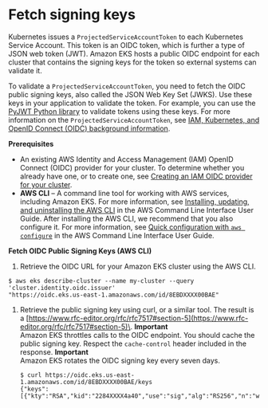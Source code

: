 # Fetch signing keys<a name="irsa-fetch-keys"></a>

Kubernetes issues a `ProjectedServiceAccountToken` to each Kubernetes Service Account\. This token is an OIDC token, which is further a type of JSON web token \(JWT\)\. Amazon EKS hosts a public OIDC endpoint for each cluster that contains the signing keys for the token so external systems can validate it\. 

To validate a `ProjectedServiceAccountToken`, you need to fetch the OIDC public signing keys, also called the JSON Web Key Set \(JWKS\)\. Use these keys in your application to validate the token\. For example, you can use the [PyJWT Python library](https://pyjwt.readthedocs.io/en/latest/) to validate tokens using these keys\. For more information on the `ProjectedServiceAccountToken`, see [IAM, Kubernetes, and OpenID Connect \(OIDC\) background information](iam-roles-for-service-accounts.md#irsa-oidc-background)\.

**Prerequisites**
+ An existing AWS Identity and Access Management \(IAM\) OpenID Connect \(OIDC\) provider for your cluster\. To determine whether you already have one, or to create one, see [Creating an IAM OIDC provider for your cluster](enable-iam-roles-for-service-accounts.md)\.
+ **AWS CLI** – A command line tool for working with AWS services, including Amazon EKS\. For more information, see [Installing, updating, and uninstalling the AWS CLI](https://docs.aws.amazon.com/cli/latest/userguide/cli-chap-install.html) in the AWS Command Line Interface User Guide\. After installing the AWS CLI, we recommend that you also configure it\. For more information, see [Quick configuration with `aws configure`](https://docs.aws.amazon.com/cli/latest/userguide/cli-configure-quickstart.html#cli-configure-quickstart-config) in the AWS Command Line Interface User Guide\.

**Fetch OIDC Public Signing Keys \(AWS CLI\)**

1.  Retrieve the OIDC URL for your Amazon EKS cluster using the AWS CLI\.

   ```
   $ aws eks describe-cluster --name my-cluster --query 'cluster.identity.oidc.issuer'
   "https://oidc.eks.us-east-1.amazonaws.com/id/8EBDXXXX00BAE"
   ```

1. Retrieve the public signing key using curl, or a similar tool\. The result is a [https://www.rfc-editor.org/rfc/rfc7517#section-5](https://www.rfc-editor.org/rfc/rfc7517#section-5)\.
**Important**  
Amazon EKS throttles calls to the OIDC endpoint\. You should cache the public signing key\. Respect the `cache-control` header included in the response\. 
**Important**  
Amazon EKS rotates the OIDC signing key every seven days\. 

   ```
   $ curl https://oidc.eks.us-east-1.amazonaws.com/id/8EBDXXXX00BAE/keys
   {"keys":[{"kty":"RSA","kid":"2284XXXX4a40","use":"sig","alg":"RS256","n":"wklbXXXXMVfQ","e":"AQAB"}]}
   ```